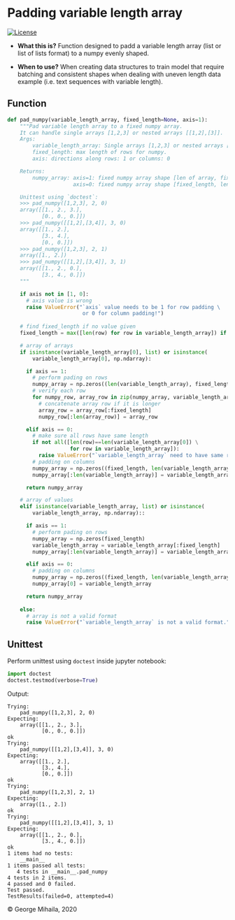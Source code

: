 # Padding variable length array

[![License](https://img.shields.io/badge/License-Apache%202.0-blue.svg)](https://opensource.org/licenses/Apache-2.0)

* **What this is?**
  Function designed to padd a variable length array (list or list of lists format) to a numpy evenly shaped.

* **When to use?**
  When creating data structures to train model that require batching and consistent shapes when dealing with uneven length data example (i.e. text sequences with variable length).



## Function

```python
def pad_numpy(variable_length_array, fixed_length=None, axis=1):
    """Pad variable length array to a fixed numpy array.
    It can handle single arrays [1,2,3] or nested arrays [[1,2],[3]].
    Args:
        variable_length_array: Single arrays [1,2,3] or nested arrays [[1,2],[3]].
        fixed_length: max length of rows for numpy.
        axis: directions along rows: 1 or columns: 0

    Returns:
        numpy_array: axis=1: fixed numpy array shape [len of array, fixed_length].
                     axis=0: fixed numpy array shape [fixed_length, len of array].

    Unittest using `doctest`:
    >>> pad_numpy([1,2,3], 2, 0)
    array([[1., 2., 3.],
           [0., 0., 0.]])
    >>> pad_numpy([[1,2],[3,4]], 3, 0)
    array([[1., 2.],
           [3., 4.],
           [0., 0.]])
    >>> pad_numpy([1,2,3], 2, 1)
    array([1., 2.])
    >>> pad_numpy([[1,2],[3,4]], 3, 1)
    array([[1., 2., 0.],
           [3., 4., 0.]])
    """

    if axis not in [1, 0]:
      # axis value is wrong
      raise ValueError("`axis` value needs to be 1 for row padding \
                        or 0 for column padding!")      
        
    # find fixed_length if no value given
    fixed_length = max([len(row) for row in variable_length_array]) if fixed_length is None else fixed_length

    # array of arrays
    if isinstance(variable_length_array[0], list) or isinstance(
        variable_length_array[0], np.ndarray):

      if axis == 1:
        # perform pading on rows
        numpy_array = np.zeros((len(variable_length_array), fixed_length))
        # verify each row
        for numpy_row, array_row in zip(numpy_array, variable_length_array):
          # concatenate array row if it is longer
          array_row = array_row[:fixed_length]
          numpy_row[:len(array_row)] = array_row

      elif axis == 0:
        # make sure all rows have same length
        if not all([len(row)==len(variable_length_array[0]) \
                    for row in variable_length_array]):
          raise ValueError("`variable_length_array` need to have same row length for column padding `axis=0`!")
        # padding on columns
        numpy_array = np.zeros((fixed_length, len(variable_length_array[0])))
        numpy_array[:len(variable_length_array)] = variable_length_array

      return numpy_array

    # array of values
    elif isinstance(variable_length_array, list) or isinstance(
        variable_length_array, np.ndarray)::

      if axis == 1:
        # perform pading on rows
        numpy_array = np.zeros(fixed_length)
        variable_length_array = variable_length_array[:fixed_length]
        numpy_array[:len(variable_length_array)] = variable_length_array

      elif axis == 0:
        # padding on columns
        numpy_array = np.zeros((fixed_length, len(variable_length_array)))
        numpy_array[0] = variable_length_array

      return numpy_array
    
    else:
      # array is not a valid format
      raise ValueError("`variable_length_array` is not a valid format.")
```

## Unittest

Perform unittest using `doctest` inside jupyter notebook:

```python
import doctest
doctest.testmod(verbose=True)
```

Output:

```
Trying:
    pad_numpy([1,2,3], 2, 0)
Expecting:
    array([[1., 2., 3.],
           [0., 0., 0.]])
ok
Trying:
    pad_numpy([[1,2],[3,4]], 3, 0)
Expecting:
    array([[1., 2.],
           [3., 4.],
           [0., 0.]])
ok
Trying:
    pad_numpy([1,2,3], 2, 1)
Expecting:
    array([1., 2.])
ok
Trying:
    pad_numpy([[1,2],[3,4]], 3, 1)
Expecting:
    array([[1., 2., 0.],
           [3., 4., 0.]])
ok
1 items had no tests:
    __main__
1 items passed all tests:
   4 tests in __main__.pad_numpy
4 tests in 2 items.
4 passed and 0 failed.
Test passed.
TestResults(failed=0, attempted=4)
```
&copy; George Mihaila, 2020
